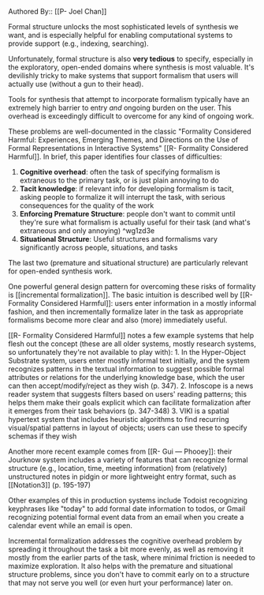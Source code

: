 Authored By:: [[P- Joel Chan]]

Formal structure unlocks the most sophisticated levels of synthesis we want, and is especially helpful for enabling computational systems to provide support (e.g., indexing, searching).

Unfortunately, formal structure is also **very tedious** to specify, especially in the exploratory, open-ended domains where synthesis is most valuable. It's devilishly tricky to make systems that support formalism that users will actually use (without a gun to their head).

Tools for synthesis that attempt to incorporate formalism typically have an extremely high barrier to entry *and* ongoing burden on the user. This overhead is exceedingly difficult to overcome for any kind of ongoing work.

These problems are well-documented in the classic "Formality Considered Harmful: Experiences, Emerging Themes, and Directions on the Use of Formal Representations in Interactive Systems" [[R- Formality Considered Harmful]]. In brief, this paper identifies four classes of difficulties:
1. **Cognitive overhead**: often the task of specifying formalism is extraneous to the primary task, or is just plain annoying to do
2. **Tacit knowledge**: if relevant info for developing formalism is tacit, asking people to formalize it will interrupt the task, with serious consequences for the quality of the work
3. **Enforcing Premature Structure**: people don't want to commit until they're sure what formalism is actually useful for their task (and what's extraneous and only annoying) ^wg1zd3e
4.  **Situational Structure**: Useful structures and formalisms vary significantly across people, situations, and tasks

The last two (premature and situational structure) are particularly relevant for open-ended synthesis work.

One powerful general design pattern for overcoming these risks of formality is [[incremental formalization]]. The basic intuition is described well by [[R- Formality Considered Harmful]]: users enter information in a mostly informal fashion, and then incrementally formalize later in the task as appropriate formalisms become more clear and also (more) immediately useful. 

[[R- Formality Considered Harmful]] notes a few example systems that help flesh out the concept (these are all older systems, mostly research systems, so unfortunately they're not available to play with):
    1.  In the Hyper-Object Substrate system, users enter mostly informal text initially, and the system recognizes patterns in the textual information to suggest possible formal attributes or relations for the underlying knowledge base, which the user can then accept/modify/reject as they wish (p. 347).
    2.  Infoscope is a news reader system that suggests filters based on users' reading patterns; this helps them make their goals explicit which can facilitate formalization after it emerges from their task behaviors (p. 347-348)
    3.  VIKI is a spatial hypertext system that includes heuristic algorithms to find recurring visual/spatial patterns in layout of objects; users can use these to specify schemas if they wish

Another more recent example comes from [[R- Gui — Phooey]]: their Jourknow system includes a variety of features that can recognize formal structure (e.g., location, time, meeting information) from (relatively) unstructured notes in pidgin or more lightweight entry format, such as [[Notation3]] (p. 195-197)

Other examples of this in production systems include Todoist recognizing keyphrases like "today" to add formal date information to todos, or Gmail recognizing potential formal event data from an email when you create a calendar event while an email is open.

Incremental formalization addresses the cognitive overhead problem by spreading it throughout the task a bit more evenly, as well as removing it mostly from the earlier parts of the task, where minimal friction is needed to maximize exploration. It also helps with the premature and situational structure problems, since you don't have to commit early on to a structure that may not serve you well (or even hurt your performance) later on.